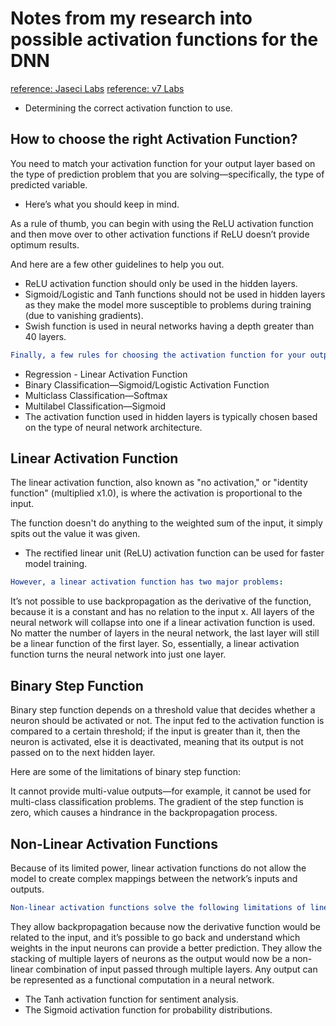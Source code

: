 # Notes from my research into possible activation functions for the DNN

[reference: Jaseci Labs](https://www.youtube.com/watch?v=-0ggwByIppw)
[reference: v7 Labs](<https://www.v7labs.com/blog/neural-networks-activation-functions>)

- Determining the correct activation function to use.

## How to choose the right Activation Function?

You need to match your activation function for your output layer based on the type of prediction problem that you are solving—specifically, the type of predicted variable.

- Here’s what you should keep in mind.

As a rule of thumb, you can begin with using the ReLU activation function and then move over to other activation functions if ReLU doesn’t provide optimum results.

And here are a few other guidelines to help you out.

- ReLU activation function should only be used in the hidden layers.
- Sigmoid/Logistic and Tanh functions should not be used in hidden layers as they make the model more susceptible to problems during training (due to vanishing gradients).
- Swish function is used in neural networks having a depth greater than 40 layers.

```yml
Finally, a few rules for choosing the activation function for your output layer based on the type of prediction problem that you are solving:
```

- Regression - Linear Activation Function
- Binary Classification—Sigmoid/Logistic Activation Function
- Multiclass Classification—Softmax
- Multilabel Classification—Sigmoid
- The activation function used in hidden layers is typically chosen based on the type of neural network architecture.

## Linear Activation Function

The linear activation function, also known as "no activation," or "identity function" (multiplied x1.0), is where the activation is proportional to the input.

The function doesn't do anything to the weighted sum of the input, it simply spits out the value it was given.

- The rectified linear unit (ReLU) activation function can be used for faster model training.

```yml
However, a linear activation function has two major problems:
```

It’s not possible to use backpropagation as the derivative of the function, because it is a constant and has no relation to the input x.
All layers of the neural network will collapse into one if a linear activation function is used. No matter the number of layers in the neural network, the last layer will still be a linear function of the first layer. So, essentially, a linear activation function turns the neural network into just one layer.

## Binary Step Function

Binary step function depends on a threshold value that decides whether a neuron should be activated or not.
The input fed to the activation function is compared to a certain threshold; if the input is greater than it, then the neuron is activated, else it is deactivated, meaning that its output is not passed on to the next hidden layer.

Here are some of the limitations of binary step function:

It cannot provide multi-value outputs—for example, it cannot be used for multi-class classification problems.
The gradient of the step function is zero, which causes a hindrance in the backpropagation process.

## Non-Linear Activation Functions

Because of its limited power, linear activation functions do not allow the model to create complex mappings between the network’s inputs and outputs.

```yml
Non-linear activation functions solve the following limitations of linear activation functions:
```

They allow backpropagation because now the derivative function would be related to the input, and it’s possible to go back and understand which weights in the input neurons can provide a better prediction.
They allow the stacking of multiple layers of neurons as the output would now be a non-linear combination of input passed through multiple layers. Any output can be represented as a functional computation in a neural network.

- The Tanh activation function for sentiment analysis.
- The Sigmoid activation function for probability distributions.
